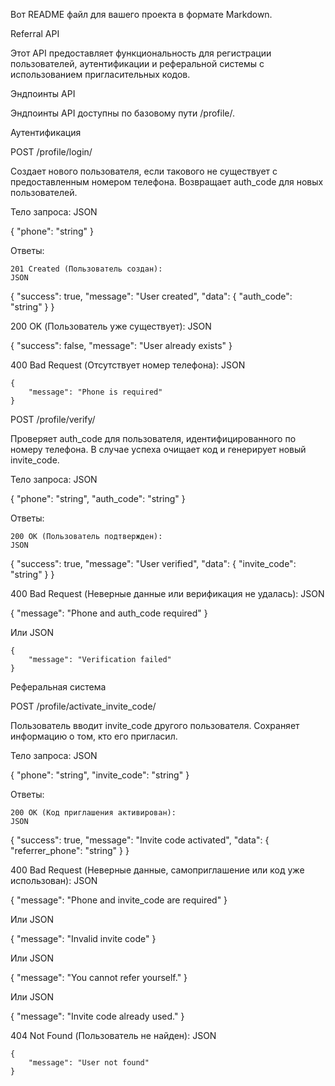 Вот README файл для вашего проекта в формате Markdown.

Referral API

Этот API предоставляет функциональность для регистрации пользователей, аутентификации и реферальной системы с использованием пригласительных кодов.

Эндпоинты API

Эндпоинты API доступны по базовому пути /profile/.

Аутентификация

POST /profile/login/

Создает нового пользователя, если такового не существует с предоставленным номером телефона. Возвращает auth_code для новых пользователей.

Тело запроса:
JSON

{
    "phone": "string"
}

Ответы:

    201 Created (Пользователь создан):
    JSON

{
    "success": true,
    "message": "User created",
    "data": {
        "auth_code": "string"
    }
}

200 OK (Пользователь уже существует):
JSON

{
    "success": false,
    "message": "User already exists"
}

400 Bad Request (Отсутствует номер телефона):
JSON

    {
        "message": "Phone is required"
    }

POST /profile/verify/

Проверяет auth_code для пользователя, идентифицированного по номеру телефона. В случае успеха очищает код и генерирует новый invite_code.

Тело запроса:
JSON

{
    "phone": "string",
    "auth_code": "string"
}

Ответы:

    200 OK (Пользователь подтвержден):
    JSON

{
    "success": true,
    "message": "User verified",
    "data": {
        "invite_code": "string"
    }
}

400 Bad Request (Неверные данные или верификация не удалась):
JSON

{
    "message": "Phone and auth_code required"
}

Или
JSON

    {
        "message": "Verification failed"
    }

Реферальная система

POST /profile/activate_invite_code/

Пользователь вводит invite_code другого пользователя. Сохраняет информацию о том, кто его пригласил.

Тело запроса:
JSON

{
    "phone": "string",
    "invite_code": "string"
}

Ответы:

    200 OK (Код приглашения активирован):
    JSON

{
    "success": true,
    "message": "Invite code activated",
    "data": {
        "referrer_phone": "string"
    }
}

400 Bad Request (Неверные данные, самоприглашение или код уже использован):
JSON

{
    "message": "Phone and invite_code are required"
}

Или
JSON

{
    "message": "Invalid invite code"
}

Или
JSON

{
    "message": "You cannot refer yourself."
}

Или
JSON

{
    "message": "Invite code already used."
}

404 Not Found (Пользователь не найден):
JSON

    {
        "message": "User not found"
    }


